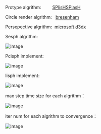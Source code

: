 Protype algrithm: &nbsp; &nbsp; &nbsp; &nbsp; [SPlisHSPlasH](https://github.com/InteractiveComputerGraphics/SPlisHSPlasH)

Circle render algrithm: &nbsp; [bresenham](https://www.geeksforgeeks.org/bresenhams-circle-drawing-algorithm/)

Persepective algrithm: &nbsp;[microsoft d3dx](https://docs.microsoft.com/enus/windows/win32/direct3d9/d3dxmatrixperspectiverh)

Sesph algrithm:


![image](https://github.com/lyd405121/wcsph/blob/master/sesph.gif)

Pcisph implement:


![image](https://github.com/lyd405121/wcsph/blob/master/pcisph.gif)

Iisph implement:

![image](https://github.com/lyd405121/wcsph/blob/master/pcisph.gif)

max step time size for each algrithm：


![image](https://github.com/lyd405121/wcsph/blob/master/max-t.png)


iter num for each algrithm to convergence：


![image](https://github.com/lyd405121/wcsph/blob/master/iter-num.png)

 



